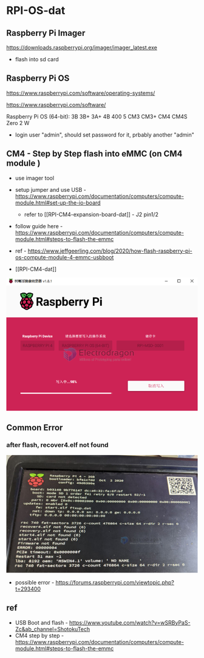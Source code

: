 
# RPI-OS-dat 


## Raspberry Pi Imager

https://downloads.raspberrypi.org/imager/imager_latest.exe

- flash into sd card 



## Raspberry Pi OS

https://www.raspberrypi.com/software/operating-systems/


https://www.raspberrypi.com/software/

Raspberry Pi OS (64-bit): 3B 3B+ 3A+ 4B 400 5 CM3 CM3+ CM4 CM4S Zero 2 W

- login user "admin", should set password for it, prbably another "admin"




## CM4 - Step by Step flash into eMMC (on CM4 module )

- use imager tool 
- setup jumper and use USB - https://www.raspberrypi.com/documentation/computers/compute-module.html#set-up-the-io-board
  - refer to [[RPI-CM4-expansion-board-dat]] - J2 pin1/2
- follow guide here - https://www.raspberrypi.com/documentation/computers/compute-module.html#steps-to-flash-the-emmc
- ref - https://www.jeffgeerling.com/blog/2020/how-flash-raspberry-pi-os-compute-module-4-emmc-usbboot


- [[RPI-CM4-dat]]

![](2023-12-01-17-51-29.png)


## Common Error 

### after flash, recover4.elf not found 

![](2023-12-01-17-26-24.png)

- possible error - https://forums.raspberrypi.com/viewtopic.php?t=293400

## ref 

- USB Boot and flash - https://www.youtube.com/watch?v=wSRByPaS-Zc&ab_channel=ShotokuTech
- CM4 step by step - https://www.raspberrypi.com/documentation/computers/compute-module.html#steps-to-flash-the-emmc